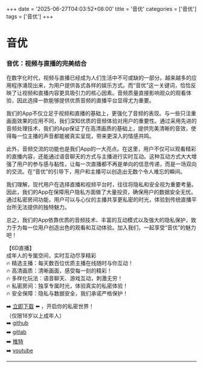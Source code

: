 +++
date = '2025-06-27T04:03:52+08:00'
title = '音优'
categories = ['音优']
tags = ['音优']
+++

# 音优

### 音优：视频与直播的完美结合

在数字化时代，视频与直播已经成为人们生活中不可或缺的一部分。越来越多的应用程序涌现出来，为用户提供各式各样的娱乐方式。而“音优”这一关键词，恰恰反映了让视频和直播内容更具吸引力的核心因素。音频质量直接影响观众的观看体验，因此选择一款能够提供优质音频的直播平台显得尤为重要。

我们的App不仅立足于视频和直播的基础上，更强化了音频的表现。与一些只注重画面效果的应用不同，我们深知优质的音频体验对用户的重要性。通过采用先进的音频处理技术，我们的App保证了在高清画质的基础上，提供完美清晰的音效，使得每一位主播的声音都能被真实呈现，带来更深入的情感共鸣。

此外，音频交流的功能也是我们App的一大亮点。在这里，用户不仅可以观看精彩的直播内容，还能通过语音聊天的方式与主播进行实时互动。这种互动方式大大增强了用户的参与感与黏性，让每一次直播都不再是单向的信息传递，而是一场双向的交流。在“音优”的引导下，用户和主播可以创造出无数个令人难忘的瞬间。

我们理解，现代用户在选择直播和视频平台时，往往将隐私和安全视为重要考量。因此，我们的App在保障用户隐私方面做了大量投资，确保用户的数据安全无忧。通过私密房间功能，用户可以与心仪的主播共享更私密的时光，体验到传统直播平台所无法提供的独特魅力。

总之，我们的App依靠优质的音频技术、丰富的互动模式以及强大的隐私保护，致力于为每一位用户创造出色的观看和互动体验。加入我们，一起享受“音优”的魅力吧！

【6D直播】  
成年人的专属空间，实时互动尽享精彩  
🔥 精选主播：每天数百位优质主播在线随时与你互动！  
🔥 高清画质：清晰画面，感受每一刻的精彩！  
🔥 多样化玩法：语音聊天、游戏互动，刺激无穷！  
🔥 私密房间：独享专属时光，体验真实的私密体验！  
🔥 安全保障：隐私与数据安全，我们承诺严格保护！  

➡️ [立即下载](https://down123.s3.ap-east-1.amazonaws.com/down/down.html?channelCode=blog) ⬅️ ，开启你的私密世界！  
（仅限18岁以上成年人）  
➡️ [github](https://aldult-live.github.io/)  
➡️ [gitlab](https://seo-09598d.gitlab.io/)  
➡️ [推特](https://x.com/wegame33)  
➡️ [youtube](https://www.youtube.com/@6Dlive)  

---
